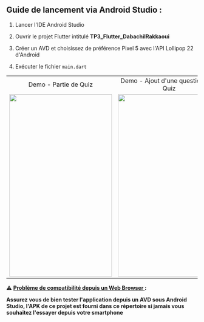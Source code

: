 Guide de lancement via Android Studio :
-----------------------------------------

1. Lancer l'IDE Android Studio

2. Ouvrir le projet Flutter intitulé <b>TP3_Flutter_DabachilRakkaoui</b> 

3. Créer un AVD et choisissez de préférence Pixel 5 avec l'API Lollipop 22 d'Android

4. Exécuter le fichier `main.dart` 

<table>
  <tr>
    <td align="center">Demo - Partie de Quiz</td>
     <td align="center">Demo - Ajout d'une question à un Quiz</td>
  </tr>
  <tr>
    <td><img src="./GIF_1.gif?raw=true" width=270 height=480></td>
    <td><img src="./GIF_2.gif?raw=true" width=270 height=480></td>
  </tr>
 </table>


:warning: <ins><b>Problème de compatibilité depuis un Web Browser <b></ins>:  

Assurez vous de bien tester l'application depuis un AVD sous Android Studio, l'APK de ce projet est fourni dans ce répertoire si jamais vous souhaitez l'essayer depuis votre smartphone


